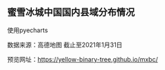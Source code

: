## 蜜雪冰城中国国内县域分布情况

使用pyecharts

数据来源：高德地图 截止至2021年1月31日

预览网址：https://yellow-binary-tree.github.io/mxbc/